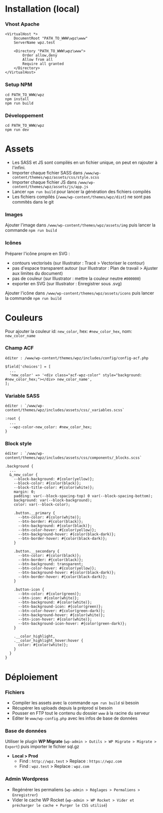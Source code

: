# Installation (local)

### Vhost Apache
```
<VirtualHost *>
    DocumentRoot "PATH_TO_WWW\wpz\www"
    ServerName wpz.test
    
    <Directory "PATH_TO_WWW\wpz\www">
        Order allow,deny
        Allow from all
        Require all granted
    </Directory>
</VirtualHost>
```

### Setup NPM
```
cd PATH_TO_WWW/wpz
npm install
npm run build
```

### Développement
```
cd PATH_TO_WWW/wpz
npm run dev
```

# Assets
- Les SASS et JS sont compilés en un fichier unique, on peut en rajouter à l'infini.
- Importer chaque fichier SASS dans `/www/wp-content/themes/wpz/assets/css/style.scss`
- Importer chaque fichier JS dans `/www/wp-content/themes/wpz/assets/js/app.js`
- Lancer `npm run build` pour lancer la génération des fichiers compilés
- Les fichiers compilés (`/www/wp-content/themes/wpz/dist`) ne sont pas commités dans le git

### Images
Ajouter l'image dans `/www/wp-content/themes/wpz/assets/img` puis lancer la commande `npm run build`

### Icônes
Préparer l'icône propre en SVG :
- contours vectorisés (sur Illustrator : Tracé > Vectoriser le contour)
- pas d'espace transparent autour (sur Illustrator : Plan de travail > Ajuster aux limites du document)
- pas de couleur (sur Illustrator : mettre la couleur neutre `#000000`)
- exporter en SVG (sur Illustrator : Enregistrer sous .svg)

Ajouter l'icône dans `/www/wp-content/themes/wpz/assets/icons` puis lancer la commande `npm run build`

# Couleurs
Pour ajouter la couleur id: `new_color`, hex: `#new_color_hex`, nom: `new_color_name`

### Champ ACF
```
éditer : /www/wp-content/themes/wpz/includes/config/config-acf.php

$field['choices'] = [
  ...
  'new_color' => '<div class="acf-wpz-color" style="background: #new_color_hex;"></div> new_color_name',
];
```

### Variable SASS
```
éditer : `/www/wp-content/themes/wpz/includes/assets/css/_variables.scss`

:root {
  ...
  --wpz-color-new_color: #new_color_hex;
}
```

### Block style
```
éditer : `/www/wp-content/themes/wpz/includes/assets/css/components/_blocks.scss`

.background {
  ...
  &_new_color {
    --block-background: #{color(yellow)};
    --block-color: #{color(black)};
    --block-title-color: #{color(white)};
    margin: 0;
    padding: var(--block-spacing-top) 0 var(--block-spacing-bottom);
    background: var(--block-background);
    color: var(--block-color);

    .button.__primary {
      --btn-color: #{color(white)};
      --btn-border: #{color(black)};
      --btn-background: #{color(black)};
      --btn-color-hover: #{color(yellow)};
      --btn-background-hover: #{color(black-dark)};
      --btn-border-hover: #{color(black-dark)};
    }

    .button.__secondary {
      --btn-color: #{color(black)};
      --btn-border: #{color(black)};
      --btn-background: transparent;
      --btn-color-hover: #{color(yellow)};
      --btn-background-hover: #{color(black-dark)};
      --btn-border-hover: #{color(black-dark)};
    }

    .button-icon {
      --btn-color: #{color(green)};
      --btn-icon: #{color(white)};
      --btn-background: #{color(white)};
      --btn-background-icon: #{color(green)};
      --btn-color-hover: #{color(green-dark)};
      --btn-background-hover: #{color(white)};
      --btn-icon-hover: #{color(white)};
      --btn-background-icon-hover: #{color(green-dark)};
    }

    .__color_highlight,
    .__color_highlight_hover:hover {
      color: #{color(white)};
    }
  }
}
```

# Déploiement

### Fichiers
- Compiler les assets avec la commande `npm run build` si besoin
- Récupérer les uploads depuis la préprod si besoin
- Pousser en FTP tout le contenu du dossier `www` à la racine du serveur
- Editer le `www/wp-config.php` avec les infos de base de données

### Base de données
Utiliser le plugin **WP Migrate** (`wp-admin > Outils > WP Migrate > Migrate > Export`) puis importer le fichier sql.gz  

- **Local > Prod**
  - Find : `http://wpz.test` > Replace : `https://wpz.com`
  - Find : `wpz.test` > Replace : `wpz.com`

### Admin Wordpress
- Regénérer les permaliens (`wp-admin > Réglages > Permaliens > Enregistrer`)
- Vider le cache WP Rocket (`wp-admin > WP Rocket > Vider et précharger le cache + Purger le CSS utilisé`)
